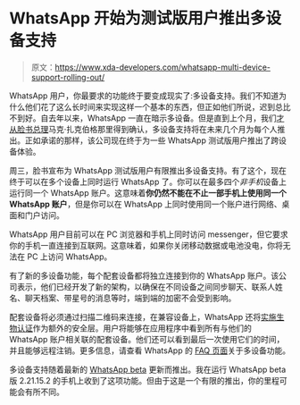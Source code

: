 # WhatsApp 开始为测试版用户推出多设备支持

> 原文：<https://www.xda-developers.com/whatsapp-multi-device-support-rolling-out/>

WhatsApp 用户，你最要求的功能终于要变成现实了:多设备支持。我们不知道为什么他们花了这么长时间来实现这样一个基本的东西，但正如他们所说，迟到总比不到好。自去年以来，WhatsApp 一直在暗示多设备。但是直到上个月，我们[才从脸书总理](https://www.xda-developers.com/whatsapp-multi-device-support-beta/)马克·扎克伯格那里得到确认，多设备支持将在未来几个月为每个人推出。正如承诺的那样，该公司现在终于为一些 WhatsApp 测试版用户推出了跨设备体验。

周三，脸书宣布为 WhatsApp 测试版用户有限推出多设备支持。有了这个，现在终于可以在多个设备上同时运行 WhatsApp 了。你可以在最多四个*非手机*设备上运行同一个 WhatsApp 账户。这意味着**你仍然不能在不止一部手机上使用同一个 WhatsApp 账户**，但是你可以在 WhatsApp 上同时使用同一个账户进行网络、桌面和门户访问。

WhatsApp 用户目前可以在 PC 浏览器和手机上同时访问 messenger，但它要求你的手机一直连接到互联网。这意味着，如果你关闭移动数据或电池没电，你将无法在 PC 上访问 WhatsApp。

有了新的多设备功能，每个配套设备都将独立连接到你的 WhatsApp 账户。该公司表示，他们已经开发了新的架构，以确保在不同设备之间同步聊天、联系人姓名、聊天档案、带星号的消息等时，端到端的加密不会受到影响。

配套设备将必须通过扫描二维码来连接，在兼容设备上，WhatsApp 还将[实施生物认证](https://www.xda-developers.com/whatsapp-web-desktop-require-biometric-authentication-before-device-linking/)作为额外的安全层。用户将能够在应用程序中看到所有与他们的 WhatsApp 账户相关联的配套设备。他们还可以看到最后一次使用它们的时间，并且能够远程注销。更多信息，请查看 WhatsApp 的 [FAQ 页面](https://faq.whatsapp.com/general/download-and-installation/about-multi-device-beta?lang=en)关于多设备功能。

多设备支持随着最新的 [WhatsApp beta](https://play.google.com/apps/testing/com.whatsapp) 更新而推出。我在运行 WhatsApp beta 版 2.21.15.2 的手机上收到了这项功能。但由于这是一个有限的推出，你的里程可能会有所不同。